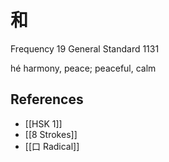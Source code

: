 # 和
Frequency 19
General Standard 1131

hé
harmony, peace; peaceful, calm

## References
- [[HSK 1]]
- [[8 Strokes]]
- [[口 Radical]]